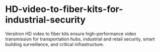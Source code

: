 # HD-video-to-fiber-kits-for-industrial-security
Versitron HD video to fiber kits ensure high-performance video transmission for transportation hubs, industrial and retail security, smart building surveillance, and critical infrastructure.
